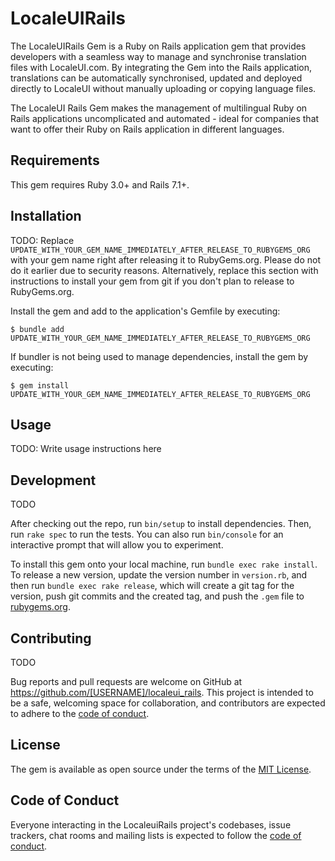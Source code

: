 # LocaleUIRails

The LocaleUIRails Gem is a Ruby on Rails application gem that provides developers with a seamless way to manage and synchronise translation files with LocaleUI.com. By integrating the Gem into the Rails application, translations can be automatically synchronised, updated and deployed directly to LocaleUI without manually uploading or copying language files.

The LocaleUI Rails Gem makes the management of multilingual Ruby on Rails applications uncomplicated and automated - ideal for companies that want to offer their Ruby on Rails application in different languages.

## Requirements

This gem requires Ruby 3.0+ and Rails 7.1+.

## Installation

TODO: Replace `UPDATE_WITH_YOUR_GEM_NAME_IMMEDIATELY_AFTER_RELEASE_TO_RUBYGEMS_ORG` with your gem name right after releasing it to RubyGems.org. Please do not do it earlier due to security reasons. Alternatively, replace this section with instructions to install your gem from git if you don't plan to release to RubyGems.org.

Install the gem and add to the application's Gemfile by executing:

    $ bundle add UPDATE_WITH_YOUR_GEM_NAME_IMMEDIATELY_AFTER_RELEASE_TO_RUBYGEMS_ORG

If bundler is not being used to manage dependencies, install the gem by executing:

    $ gem install UPDATE_WITH_YOUR_GEM_NAME_IMMEDIATELY_AFTER_RELEASE_TO_RUBYGEMS_ORG

## Usage

TODO: Write usage instructions here

## Development

TODO

After checking out the repo, run `bin/setup` to install dependencies. Then, run `rake spec` to run the tests. You can also run `bin/console` for an interactive prompt that will allow you to experiment.

To install this gem onto your local machine, run `bundle exec rake install`. To release a new version, update the version number in `version.rb`, and then run `bundle exec rake release`, which will create a git tag for the version, push git commits and the created tag, and push the `.gem` file to [rubygems.org](https://rubygems.org).

## Contributing

TODO

Bug reports and pull requests are welcome on GitHub at https://github.com/[USERNAME]/localeui_rails. This project is intended to be a safe, welcoming space for collaboration, and contributors are expected to adhere to the [code of conduct](https://github.com/[USERNAME]/localeui_rails/blob/master/CODE_OF_CONDUCT.md).

## License

The gem is available as open source under the terms of the [MIT License](https://opensource.org/licenses/MIT).

## Code of Conduct

Everyone interacting in the LocaleuiRails project's codebases, issue trackers, chat rooms and mailing lists is expected to follow the [code of conduct](https://github.com/[USERNAME]/localeui_rails/blob/master/CODE_OF_CONDUCT.md).
